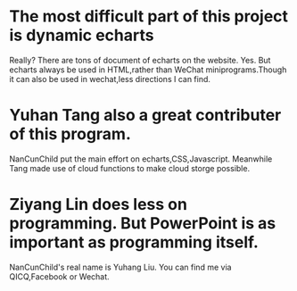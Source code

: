 # The most difficult part of this project is dynamic echarts
Really? There are tons of document of echarts on the website.
Yes. But echarts always be used in HTML,rather than WeChat miniprograms.Though it can also be used in wechat,less directions I can find.

# Yuhan Tang also a great contributer of this program.
NanCunChild put the main effort on echarts,CSS,Javascript. Meanwhile Tang made use of cloud functions to make cloud storge possible.

# Ziyang Lin does less on programming. But PowerPoint is as important as programming itself.


NanCunChild's real name is Yuhang Liu. You can find me via QICQ,Facebook or Wechat. 
